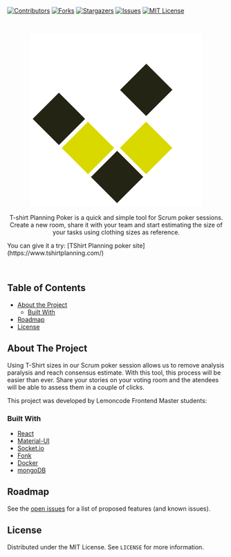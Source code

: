 <!-- PROJECT SHIELDS -->
<!--
*** I'm using markdown "reference style" links for readability.
*** Reference links are enclosed in brackets [ ] instead of parentheses ( ).
*** See the bottom of this document for the declaration of the reference variables
*** for contributors-url, forks-url, etc. This is an optional, concise syntax you may use.
*** https://www.markdownguide.org/basic-syntax/#reference-style-links
-->

[![Contributors][contributors-shield]][contributors-url]
[![Forks][forks-shield]][forks-url]
[![Stargazers][stars-shield]][stars-url]
[![Issues][issues-shield]][issues-url]
[![MIT License][license-shield]][license-url]

<!-- PROJECT LOGO -->
<br />
<p align="center">
  <a href="https://github.com/Lemoncode/planning-poker-example">
    <img src="images/logo.png" alt="Logo" width="400" height="400">
  </a>
  <p align="center">
    T-shirt Planning Poker is a quick and simple tool for Scrum poker sessions. Create a new room, share it with your team and start estimating the size of your tasks using clothing sizes as reference.
  </p>
  <p>
  You can give it a try: [TShirt Planning poker site](https://www.tshirtplanning.com/)
  </p>
</p>
<br />

<!-- TABLE OF CONTENTS -->

## Table of Contents

- [About the Project](#about-the-project)
  - [Built With](#built-with)
- [Roadmap](#roadmap)
- [License](#license)

<!-- ABOUT THE PROJECT -->

## About The Project

Using T-Shirt sizes in our Scrum poker session allows us to remove analysis paralysis and reach consensus estimate. With this tool, this process will be easier than ever. Share your stories on your voting room and the atendees will be able to assess them in a couple of clicks.

This project was developed by Lemoncode Frontend Master students:

<!-- Include collaborators -->

### Built With

- [React](https://github.com/facebook/react/)
- [Material-UI](https://material-ui.com/)
- [Socket.io](https://socket.io/)
- [Fonk](https://lemoncode.github.io/fonk-doc/)
- [Docker](https://www.docker.com/)
- [mongoDB](https://www.mongodb.com/)

<!-- ROADMAP -->

## Roadmap

See the [open issues](https://github.com/Lemoncode/planning-poker-example/issues) for a list of proposed features (and known issues).

<!-- LICENSE -->

## License

Distributed under the MIT License. See `LICENSE` for more information.

<!-- MARKDOWN LINKS & IMAGES -->
<!-- https://www.markdownguide.org/basic-syntax/#reference-style-links -->

[contributors-shield]: https://img.shields.io/github/contributors/Lemoncode/planning-poker-example.svg?style=flat-square
[contributors-url]: https://github.com/Lemoncode/planning-poker-example/graphs/contributors
[forks-shield]: https://img.shields.io/github/forks/Lemoncode/planning-poker-example.svg?style=flat-square
[forks-url]: https://github.com/Lemoncode/planning-poker-example/network/members
[stars-shield]: https://img.shields.io/github/stars/Lemoncode/planning-poker-example.svg?style=flat-square
[stars-url]: https://github.com/Lemoncode/planning-poker-example/stargazers
[issues-shield]: https://img.shields.io/github/issues/Lemoncode/planning-poker-example.svg?style=flat-square
[issues-url]: https://github.com/Lemoncode/planning-poker-example/issues
[license-shield]: https://img.shields.io/github/license/Lemoncode/planning-poker-example.svg?style=flat-square
[license-url]: https://github.com/Lemoncode/planning-poker-example/blob/master/LICENSE.me
